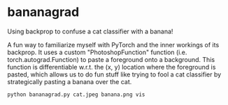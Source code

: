 # bananagrad
Using backprop to confuse a cat classifier with a banana!

A fun way to familiarize myself with PyTorch and the inner workings of its backprop. It uses a custom "PhotoshopFunction" function (i.e. torch.autograd.Function) to paste a foreground onto a background. This function is differentiable w.r.t. the (x, y) location where the foreground is pasted, which allows us to do fun stuff like trying to fool a cat classifier by strategically pasting a banana over the cat.

    python bananagrad.py cat.jpeg banana.png vis
